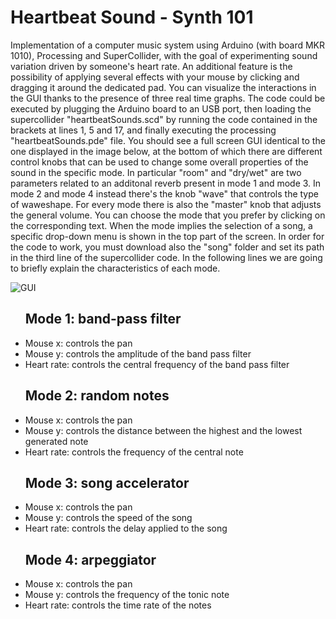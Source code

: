 <h1>Heartbeat Sound - Synth 101</h1>

  <p>Implementation of a computer music system using Arduino (with board MKR 1010), Processing and SuperCollider, with the goal of experimenting sound variation driven by someone's heart rate. An additional feature is the possibility of applying several effects with your mouse by clicking and dragging it around the dedicated pad.
  You can visualize the interactions in the GUI thanks to the presence of three real time graphs.
  The code could be executed by plugging the Arduino board to an USB port, then loading the supercollider "heartbeatSounds.scd" by running the code contained in the brackets at lines 1, 5 and 17, and finally executing the processing "heartbeatSounds.pde" file.
  You should see a full screen GUI identical to the one displayed in the image below, at the bottom of which there are different control knobs that can be used to change some overall properties of the sound in the specific mode.
  In particular "room" and "dry/wet" are two parameters related to an additonal reverb present in mode 1 and mode 3. In mode 2 and mode 4 instead there's the knob "wave" that controls the type of waweshape. For every mode there is also the "master" knob that adjusts the general volume.  
  You can choose the mode that you prefer by clicking on the corresponding text.
  When the mode implies the selection of a song, a specific drop-down menu is shown in the top part of the screen.
  In order for the code to work, you must download also the "song" folder and set its path in the third line of the supercollider code.
  In the following lines we are going to briefly explain the characteristics of each mode.
</p>
 
 ![GUI](https://github.com/polimi-cmls-23/group8-hw-ID-Synth101/assets/127778048/62fad9c9-29c3-4d80-a0d0-8fa0c48f2421)

    
<ul>
  <h2>Mode 1: band-pass filter</h2>
  <li>Mouse x: controls the pan </li>
  <li>Mouse y: controls the amplitude of the band pass filter</li>
  <li>Heart rate: controls the central frequency of the band pass filter</li>

  <h2>Mode 2: random notes</h2>
  <li>Mouse x: controls the pan </li>
  <li>Mouse y: controls the distance between the highest and the lowest generated note</li>
  <li>Heart rate: controls the frequency of the central note</li>
  
  <h2>Mode 3: song accelerator</h2>
  <li>Mouse x: controls the pan </li>
  <li>Mouse y: controls the speed of the song</li>
  <li>Heart rate: controls the delay applied to the song</li>
  
  <h2>Mode 4: arpeggiator</h2>
  <li>Mouse x: controls the pan </li>
  <li>Mouse y: controls the frequency of the tonic note</li>
  <li>Heart rate: controls the time rate of the notes</li>
</ul>


